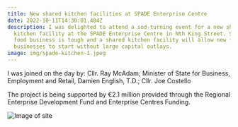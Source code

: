 ```yaml
---
title: New shared kitchen facilities at SPADE Enterprise Centre
date: 2022-10-11T14:30:01.484Z
description: I was delighted to attend a sod-turning event for a new shared
  kitchen facility at the SPADE Enterprise Centre in Nth King Street. Starting a
  food business is tough and a shared kitchen facility will allow new food
  businesses to start without large capital outlays.
image: img/spade-kitchen-1.jpeg
---
```

I was joined on the day by: Cllr. Ray McAdam; Minister of State for Business, Employment and Retail, Damien English, T.D.; Cllr. Joe Costello

The project is being supported by €2.1 million provided through the Regional Enterprise Development Fund and Enterprise Centres Funding.

![Image of site](/img/spade-kitchen-2.jpg "Image of site")